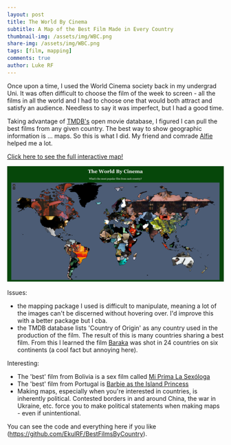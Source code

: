 ```yaml
---
layout: post
title: The World By Cinema
subtitle: A Map of the Best Film Made in Every Country
thumbnail-img: /assets/img/WBC.png
share-img: /assets/img/WBC.png
tags: [film, mapping]
comments: true
author: Luke RF
---
```


Once upon a time, I used the World Cinema society back in my undergrad Uni. It was often difficult to choose the film of the week to screen - all the films in all the world and I had to choose one that would both attract and satisfy an audience. Needless to say it was imperfect, but I had a good time.

Taking advantage of [TMDB's](https://www.themoviedb.org/?language=en-GB) open movie database, I figured I can pull the best films from any given country. The best way to show geographic information is ... maps. So this is what I did. My friend and comrade [Alfie](https://alifeee.co.uk/) helped me a lot.

[Click here to see the full interactive map!](https://ekulrf.github.io/BestFilmsByCountry/)

<a href="https://ekulrf.github.io/BestFilmsByCountry/">
  <img alt="Best Films By Country" src="/assets/img/WBC.png">
</a>

Issues: 
- the mapping package I used is difficult to manipulate, meaning a lot of the images can't be discerned without hovering over. I'd improve this with a better package but I cba.
- the TMDB database lists 'Country of Origin' as any country used in the production of the film. The result of this is many countries sharing a best film. From this I learned the film [Baraka](https://www.themoviedb.org/movie/14002-baraka) was shot in 24 countries on six continents (a cool fact but annoying here).

Interesting:
- The 'best' film from Bolivia is a sex film called [Mi Prima La Sexóloga](https://www.themoviedb.org/movie/525686-mi-prima-la-sexologa)
- The 'best' film from Portugal is [Barbie as the Island Princess](https://www.themoviedb.org/movie/13283-barbie-as-the-island-princess)
- Making maps, especially when you're interested in countries, is inherently political. Contested borders in and around China, the war in Ukraine, etc. force you to make political statements when making maps - even if unintentional.

You can see the code and everything here if you like (https://github.com/EkulRF/BestFilmsByCountry).